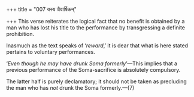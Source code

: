 +++
title = "007 यस्य त्रैवार्षिकम्"

+++
This verse reiterates the logical fact that no benefit is obtained by a
man who has lost his title to the performance by transgressing a
definite prohibition.

Inasmuch as the text speaks of ‘*reward*,’ it is dear that what is here
stated pertains to voluntary performances.

‘*Even though he may have drunk Soma formerly*’—This implies that a
previous performance of the Soma-sacrifice is absolutely compulsory.

The latter half is purely declamatory; it should not be taken as
precluding the man who has *not* drunk the Soma formerly.—(7)


